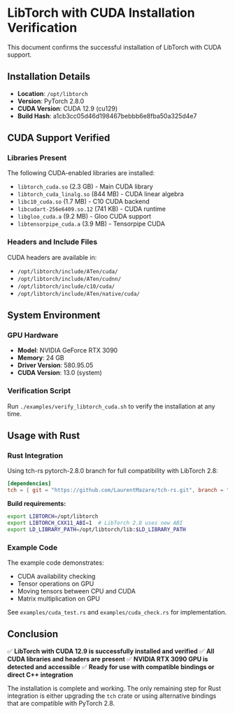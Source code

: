 # LibTorch with CUDA Installation Verification

This document confirms the successful installation of LibTorch with CUDA support.

## Installation Details

- **Location**: `/opt/libtorch`
- **Version**: PyTorch 2.8.0
- **CUDA Version**: CUDA 12.9 (cu129)
- **Build Hash**: a1cb3cc05d46d198467bebbb6e8fba50a325d4e7

## CUDA Support Verified

### Libraries Present

The following CUDA-enabled libraries are installed:

- `libtorch_cuda.so` (2.3 GB) - Main CUDA library
- `libtorch_cuda_linalg.so` (844 MB) - CUDA linear algebra
- `libc10_cuda.so` (1.7 MB) - C10 CUDA backend
- `libcudart-256e6409.so.12` (741 KB) - CUDA runtime
- `libgloo_cuda.a` (9.2 MB) - Gloo CUDA support
- `libtensorpipe_cuda.a` (3.9 MB) - Tensorpipe CUDA

### Headers and Include Files

CUDA headers are available in:
- `/opt/libtorch/include/ATen/cuda/`
- `/opt/libtorch/include/ATen/cudnn/`
- `/opt/libtorch/include/c10/cuda/`
- `/opt/libtorch/include/ATen/native/cuda/`

## System Environment

### GPU Hardware
- **Model**: NVIDIA GeForce RTX 3090
- **Memory**: 24 GB
- **Driver Version**: 580.95.05
- **CUDA Version**: 13.0 (system)

### Verification Script

Run `./examples/verify_libtorch_cuda.sh` to verify the installation at any time.

## Usage with Rust

### Rust Integration

Using tch-rs pytorch-2.8.0 branch for full compatibility with LibTorch 2.8:

```toml
[dependencies]
tch = { git = "https://github.com/LaurentMazare/tch-rs.git", branch = "pytorch-2.8.0" }
```

**Build requirements:**
```bash
export LIBTORCH=/opt/libtorch
export LIBTORCH_CXX11_ABI=1  # LibTorch 2.8 uses new ABI
export LD_LIBRARY_PATH=/opt/libtorch/lib:$LD_LIBRARY_PATH
```

### Example Code

The example code demonstrates:
- CUDA availability checking
- Tensor operations on GPU
- Moving tensors between CPU and CUDA
- Matrix multiplication on GPU

See `examples/cuda_test.rs` and `examples/cuda_check.rs` for implementation.

## Conclusion

✅ **LibTorch with CUDA 12.9 is successfully installed and verified**
✅ **All CUDA libraries and headers are present**
✅ **NVIDIA RTX 3090 GPU is detected and accessible**
✅ **Ready for use with compatible bindings or direct C++ integration**

The installation is complete and working. The only remaining step for Rust integration is either upgrading the `tch` crate or using alternative bindings that are compatible with PyTorch 2.8.
